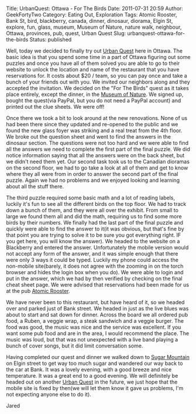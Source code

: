Title: UrbanQuest: Ottawa - For The Birds
Date: 2011-07-31 20:59
Author: GeekFortyTwo
Category: Eating Out, Exploration
Tags: Atomic Rooster, Bank St, bird, blackberry, canada, dinner, dinosaur, diorama, Elgin St, explore, fun, glass, museum, Museum of Nature, nature walk, neighbour, Ottawa, provinces, pub, quest, Urban Quest
Slug: urbanquest-ottawa-for-the-birds
Status: published

Well, today we decided to finally try out [Urban
Quest](http://www.urbanquest.com) here in Ottawa. The basic idea is that
you spend some time in a part of Ottawa figuring out some puzzles and
once you have all of them solved you are able to go to their website to
unlock the location and name of the restaurant that you have
reservations for. It costs about \$20 / team, so you can pay once and
take a bunch of your friends out with you. We invited our neighbors
along and they accepted the invitation. We decided on the "For The
Birds" quest as it takes place entirely, except the dinner, in the
[Museum of Nature](http://www.nature.ca). We signed up, bought the
quest(via PayPal, but you do not need a PayPal account) and printed out
the clue sheets. We were off!  
<!--more-->  
Once there we took a bit to look around at the new renovations. None of
us had been there since they updated and re-opened to the public and we
found the new glass foyer was striking and a real treat from the 4th
floor. We broke out the question sheet and went to find the answers in
the dinosaur section. The questions were not too hard and we were able
to find all the answers we need to complete the first part of the final
puzzle. We did notice information saying that all the answers were on
the back sheet, but we didn't need them yet. Our second task took us to
the Canadian dioramas on the second floor, we had to go take a look at
all of them and get to know where they all were from in order to answer
the second part of the final puzzle. Again we had no problems and we
enjoyed looking and learning about all the stuff there.

The third puzzle required some basic math and a lot of reading labels,
luckily it's fun to see all the different birds on the top floor. We had
to track down a bunch of them, and they were all over the exhibit. From
small to large we found them all and did the math, requiring us to find
some more birds by their numbers. We finally had the last part of the
final puzzle and quickly were able to find the answer to it(it was
obvious, but that's fine by that point you are trying to solve it to be
sure you got everything right. IF you get here, you will know the
answer). We headed to the website on a Blackberry and entered the
answer. Unfortunately the mobile version would not accept any form of
the answer, and it was simple enough that there were only 3 ways it
could be typed. Luckily my phone could access the non-mobile
site(barely, it does not agree with the zooming in on the torch browser
and hides the login box when you do). We were able to login and put in
the answer, which we had by then verified by checking on the final cheat
sheet page. We were advised that reservations had been made for us at
the pub [Atomic Rooster](http://www.atomicrooster.ca/).

We have never been to this restaurant, but have heard of it, so we
headed over and parked just of Bank street. We headed in just as the
live blues was about to start and sat down for dinner. Across the board
we all ordered pub food, a Ruben, a veggie wrap, a steak sandwich and a
veggie burger. The food was good, the music was nice and the service was
excellent. If you want some pub food and are in the area, I would
recommend the place. The music was loud, but that was not unexpected
with a live band playing a bunch of cover songs, but it did limit
conversation some.

Having completed our quest and dinner we walked down to [Sugar
Mountain](http://www.sugarmountain.ca/) on Elgin street to get way too
much sugar and wandered our way back to the car at Bank. It was a lovely
evening, with a good breeze and nice temperature. It was a great end to
a good evening. We will definitely be headed out on another [Urban
Quest](http://www.urbanquest.com/) in the future, we just hope that the
mobile site is fixed by then(we will let them know it gave us problems,
I'm not expecting anyone else to do it).

Jared
